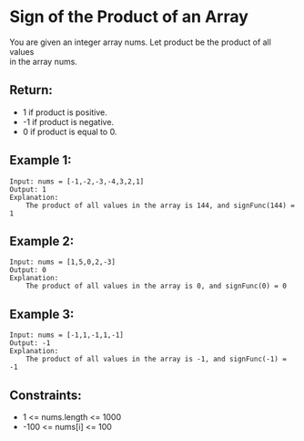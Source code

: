# Sign of the Product of an Array

You are given an integer array nums. Let product be the product of all values  
in the array nums.

## Return:
* 1 if product is positive.
* -1 if product is negative.
* 0 if product is equal to 0.

## Example 1:

    Input: nums = [-1,-2,-3,-4,3,2,1]
    Output: 1
    Explanation:
        The product of all values in the array is 144, and signFunc(144) = 1

## Example 2:

    Input: nums = [1,5,0,2,-3]
    Output: 0
    Explanation:
        The product of all values in the array is 0, and signFunc(0) = 0

## Example 3:

    Input: nums = [-1,1,-1,1,-1]
    Output: -1
    Explanation:
        The product of all values in the array is -1, and signFunc(-1) = -1

## Constraints:

* 1 <= nums.length <= 1000
* -100 <= nums[i] <= 100

